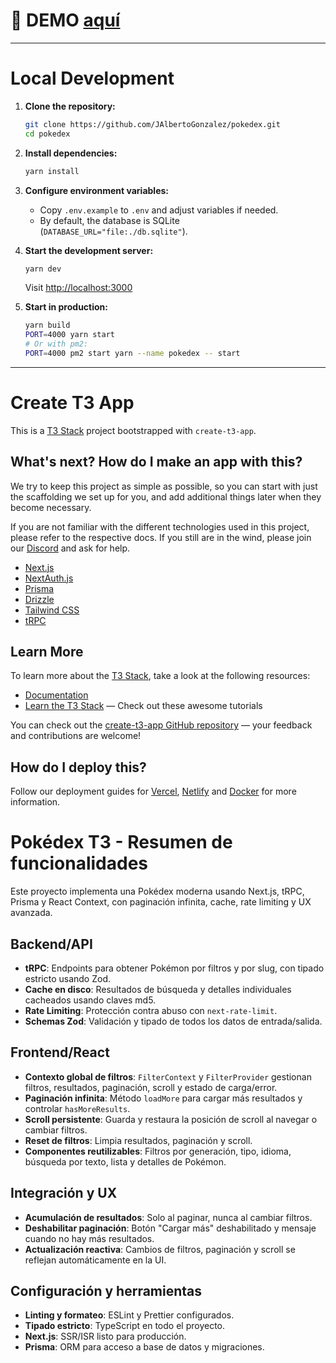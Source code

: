 # 🚀 DEMO [aquí](https://pokedex.sinapsy.es/)
---

# Local Development

1. **Clone the repository:**
   ```sh
   git clone https://github.com/JAlbertoGonzalez/pokedex.git
   cd pokedex
   ```

2. **Install dependencies:**
   ```sh
   yarn install
   ```

3. **Configure environment variables:**
   - Copy `.env.example` to `.env` and adjust variables if needed.
   - By default, the database is SQLite (`DATABASE_URL="file:./db.sqlite"`).

4. **Start the development server:**
   ```sh
   yarn dev
   ```
   Visit [http://localhost:3000](http://localhost:3000)

5. **Start in production:**
   ```sh
   yarn build
   PORT=4000 yarn start
   # Or with pm2:
   PORT=4000 pm2 start yarn --name pokedex -- start
   ```
---

# Create T3 App

This is a [T3 Stack](https://create.t3.gg/) project bootstrapped with `create-t3-app`.

## What's next? How do I make an app with this?

We try to keep this project as simple as possible, so you can start with just the scaffolding we set up for you, and add additional things later when they become necessary.

If you are not familiar with the different technologies used in this project, please refer to the respective docs. If you still are in the wind, please join our [Discord](https://t3.gg/discord) and ask for help.

- [Next.js](https://nextjs.org)
- [NextAuth.js](https://next-auth.js.org)
- [Prisma](https://prisma.io)
- [Drizzle](https://orm.drizzle.team)
- [Tailwind CSS](https://tailwindcss.com)
- [tRPC](https://trpc.io)

## Learn More

To learn more about the [T3 Stack](https://create.t3.gg/), take a look at the following resources:

- [Documentation](https://create.t3.gg/)
- [Learn the T3 Stack](https://create.t3.gg/en/faq#what-learning-resources-are-currently-available) — Check out these awesome tutorials

You can check out the [create-t3-app GitHub repository](https://github.com/t3-oss/create-t3-app) — your feedback and contributions are welcome!

## How do I deploy this?

Follow our deployment guides for [Vercel](https://create.t3.gg/en/deployment/vercel), [Netlify](https://create.t3.gg/en/deployment/netlify) and [Docker](https://create.t3.gg/en/deployment/docker) for more information.

# Pokédex T3 - Resumen de funcionalidades

Este proyecto implementa una Pokédex moderna usando Next.js, tRPC, Prisma y React Context, con paginación infinita, cache, rate limiting y UX avanzada.

## Backend/API

- **tRPC**: Endpoints para obtener Pokémon por filtros y por slug, con tipado estricto usando Zod.
- **Cache en disco**: Resultados de búsqueda y detalles individuales cacheados usando claves md5.
- **Rate Limiting**: Protección contra abuso con `next-rate-limit`.
- **Schemas Zod**: Validación y tipado de todos los datos de entrada/salida.

## Frontend/React

- **Contexto global de filtros**: `FilterContext` y `FilterProvider` gestionan filtros, resultados, paginación, scroll y estado de carga/error.
- **Paginación infinita**: Método `loadMore` para cargar más resultados y controlar `hasMoreResults`.
- **Scroll persistente**: Guarda y restaura la posición de scroll al navegar o cambiar filtros.
- **Reset de filtros**: Limpia resultados, paginación y scroll.
- **Componentes reutilizables**: Filtros por generación, tipo, idioma, búsqueda por texto, lista y detalles de Pokémon.

## Integración y UX

- **Acumulación de resultados**: Solo al paginar, nunca al cambiar filtros.
- **Deshabilitar paginación**: Botón "Cargar más" deshabilitado y mensaje cuando no hay más resultados.
- **Actualización reactiva**: Cambios de filtros, paginación y scroll se reflejan automáticamente en la UI.

## Configuración y herramientas

- **Linting y formateo**: ESLint y Prettier configurados.
- **Tipado estricto**: TypeScript en todo el proyecto.
- **Next.js**: SSR/ISR listo para producción.
- **Prisma**: ORM para acceso a base de datos y migraciones.
